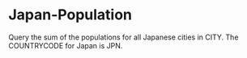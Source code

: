# Japan-Population

Query the sum of the populations for all Japanese cities in CITY. The COUNTRYCODE for Japan is JPN.
